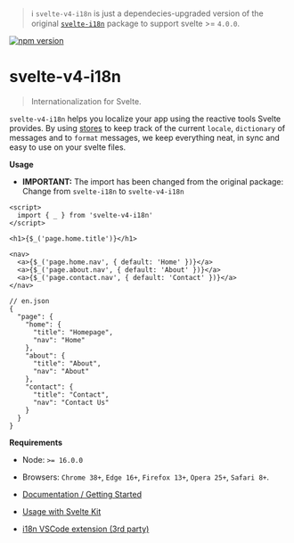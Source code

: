 > :information_source: `svelte-v4-i18n` is just a dependecies-upgraded version of the original [`svelte-i18n`](https://www.npmjs.com/package/svelte-i18n) package to support svelte >= `4.0.0`.

[![npm version](https://badge.fury.io/js/svelte-v4-i18n.svg)](https://badge.fury.io/js/svelte-v4-i18n)

# svelte-v4-i18n

> Internationalization for Svelte.

`svelte-v4-i18n` helps you localize your app using the reactive tools Svelte provides. By using [stores](https://svelte.dev/docs#svelte_store) to keep track of the current `locale`, `dictionary` of messages and to `format` messages, we keep everything neat, in sync and easy to use on your svelte files.

**Usage**

- **IMPORTANT:** The import has been changed from the original package:
  Change from `svelte-i18n` to `svelte-v4-i18n`

```svelte
<script>
  import { _ } from 'svelte-v4-i18n'
</script>

<h1>{$_('page.home.title')}</h1>

<nav>
  <a>{$_('page.home.nav', { default: 'Home' })}</a>
  <a>{$_('page.about.nav', { default: 'About' })}</a>
  <a>{$_('page.contact.nav', { default: 'Contact' })}</a>
</nav>
```

```jsonc
// en.json
{
  "page": {
    "home": {
      "title": "Homepage",
      "nav": "Home"
    },
    "about": {
      "title": "About",
      "nav": "About"
    },
    "contact": {
      "title": "Contact",
      "nav": "Contact Us"
    }
  }
}
```

**Requirements**

- Node: `>= 16.0.0`
- Browsers: `Chrome 38+`, `Edge 16+`, `Firefox 13+`, `Opera 25+`, `Safari 8+`.

- [Documentation / Getting Started](/docs/Getting%20Started.md)
- [Usage with Svelte Kit](/docs/Svelte-Kit.md)
- [i18n VSCode extension (3rd party)](https://github.com/antfu/i18n-ally)
